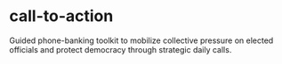 # call-to-action
Guided phone-banking toolkit to mobilize collective pressure on elected officials and protect democracy through strategic daily calls.
